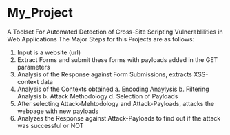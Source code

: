 # My_Project
A Toolset For Automated Detection of Cross-Site Scripting Vulnerablilities in Web Applications
The Major Steps for this Projects are as follows:
1. Input is a website (url)
2. Extract Forms and submit these forms with payloads added in the GET parameters
3. Analysis of the Response against Form Submissions, extracts XSS-context data
4. Analysis of the Contexts obtained
  a. Encoding Anaylysis
  b. Filtering Analysis
  b. Attack Methodology
  d. Selection of Payloads
5. After selecting Attack-Mehtodology and Attack-Payloads, attacks the webpage with new payloads
6. Analyzes the Response against Attack-Payloads to find out if the attack was successful or NOT
